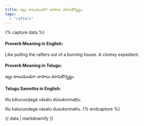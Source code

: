 ```yaml
---
title: ఇల్లు కాలుచుండగా వాసాలు దూసుకొన్నట్టు.
tags:
  - "rafters"
---
```


{% capture data %}
#### Proverb Meaning in English:
Like pulling the rafters out of a burning house.
A clumsy expedient.

#### Proverb Meaning in Telugu:
ఇల్లు కాలుచుండగా వాసాలు దూసుకొన్నట్టు.

#### Telugu Sametha in English:
Illu kālucuṇḍagā vāsālu dūsukonnaṭṭu.

Illu kalucundaga vasalu dusukonnattu.
{% endcapture %}

{{ data | markdownify }}

